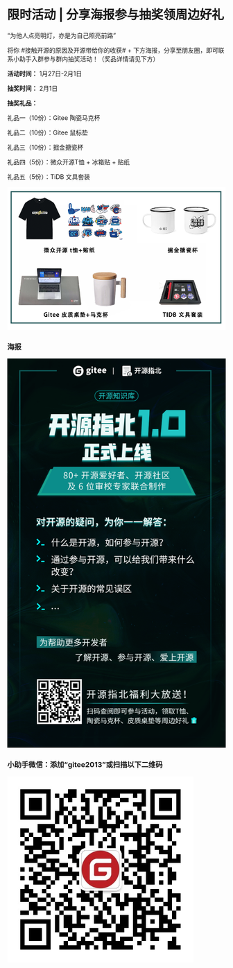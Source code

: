 # 限时活动 | 分享海报参与抽奖领周边好礼   

“为他人点亮明灯，亦是为自己照亮前路”

将你 #接触开源的原因及开源带给你的收获# + 下方海报，分享至朋友圈，即可联系小助手入群参与群内抽奖活动！（奖品详情请见下方）

**活动时间：** 1月27日-2月1日

**抽奖时间：** 2月1日

**抽奖礼品：** 

礼品一（10份）：Gitee 陶瓷马克杯 

礼品二（10份）：Gitee 鼠标垫 

礼品三（10份）：掘金搪瓷杯

礼品四（5份）：微众开源T恤 + 冰箱贴 + 贴纸 

礼品五（5份）：TiDB 文具套装 

![](./../.vuepress/public/prize.png)

### 海报

![](./../.vuepress/public/poster.png)

### 小助手微信：添加“gitee2013”或扫描以下二维码

![](./../.vuepress/public/qrcode.jpeg)
